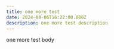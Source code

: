 ```yaml
---
title: one more test
date: 2024-08-06T16:22:00.000Z
description: one more test description
---
```

one more test body
